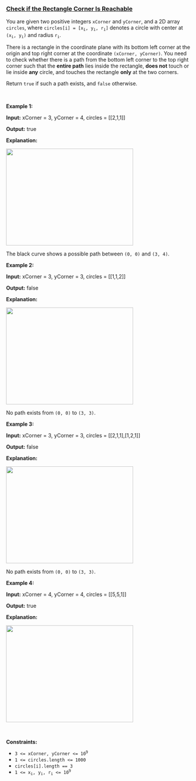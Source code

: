 ### [Check if the Rectangle Corner Is Reachable](https://leetcode.com/problems/check-if-the-rectangle-corner-is-reachable)

<p>You are given two positive integers <code>xCorner</code> and <code>yCorner</code>, and a 2D array <code>circles</code>, where <code>circles[i] = [x<sub>i</sub>, y<sub>i</sub>, r<sub>i</sub>]</code> denotes a circle with center at <code>(x<sub>i</sub>, y<sub>i</sub>)</code> and radius <code>r<sub>i</sub></code>.</p>

<p>There is a rectangle in the coordinate plane with its bottom left corner at the origin and top right corner at the coordinate <code>(xCorner, yCorner)</code>. You need to check whether there is a path from the bottom left corner to the top right corner such that the <strong>entire path</strong> lies inside the rectangle, <strong>does not</strong> touch or lie inside <strong>any</strong> circle, and touches the rectangle <strong>only</strong> at the two corners.</p>

<p>Return <code>true</code> if such a path exists, and <code>false</code> otherwise.</p>

<p>&nbsp;</p>
<p><strong class="example">Example 1:</strong></p>

<div class="example-block">
<p><strong>Input:</strong> <span class="example-io">xCorner = 3, yCorner = 4, circles = [[2,1,1]]</span></p>

<p><strong>Output:</strong> <span class="example-io">true</span></p>

<p><strong>Explanation:</strong></p>

<p><img alt="" src="https://assets.leetcode.com/uploads/2024/05/18/example2circle1.png" style="width: 346px; height: 264px;" /></p>

<p>The black curve shows a possible path between <code>(0, 0)</code> and <code>(3, 4)</code>.</p>
</div>

<p><strong class="example">Example 2:</strong></p>

<div class="example-block">
<p><strong>Input:</strong> <span class="example-io">xCorner = 3, yCorner = 3, circles = [[1,1,2]]</span></p>

<p><strong>Output:</strong> <span class="example-io">false</span></p>

<p><strong>Explanation:</strong></p>

<p><img alt="" src="https://assets.leetcode.com/uploads/2024/05/18/example1circle.png" style="width: 346px; height: 264px;" /></p>

<p>No path exists from <code>(0, 0)</code> to <code>(3, 3)</code>.</p>
</div>

<p><strong class="example">Example 3:</strong></p>

<div class="example-block">
<p><strong>Input:</strong> <span class="example-io">xCorner = 3, yCorner = 3, circles = [[2,1,1],[1,2,1]]</span></p>

<p><strong>Output:</strong> <span class="example-io">false</span></p>

<p><strong>Explanation:</strong></p>

<p><img alt="" src="https://assets.leetcode.com/uploads/2024/05/18/example0circle.png" style="width: 346px; height: 264px;" /></p>

<p>No path exists from <code>(0, 0)</code> to <code>(3, 3)</code>.</p>
</div>

<p><strong class="example">Example 4:</strong></p>

<div class="example-block">
<p><strong>Input:</strong> <span class="example-io">xCorner = 4, yCorner = 4, circles = [[5,5,1]]</span></p>

<p><strong>Output:</strong> <span class="example-io">true</span></p>

<p><strong>Explanation:</strong></p>

<p><img alt="" src="https://assets.leetcode.com/uploads/2024/08/04/rectangles.png" style="width: 346px; height: 264px;" /></p>
</div>

<p>&nbsp;</p>
<p><strong>Constraints:</strong></p>

<ul>
	<li><code>3 &lt;= xCorner, yCorner &lt;= 10<sup>9</sup></code></li>
	<li><code>1 &lt;= circles.length &lt;= 1000</code></li>
	<li><code>circles[i].length == 3</code></li>
	<li><code>1 &lt;= x<sub>i</sub>, y<sub>i</sub>, r<sub>i</sub> &lt;= 10<sup>9</sup></code></li>
</ul>
